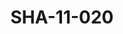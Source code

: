 ---
pid: SHA-11-020
title: SHA-11-020
language: en
original_label: 
rights: Sharhabil Ahmed
location_of_original: Sharhabil Ahmed
photographer_or_studio: 
scanned_from: photograph 11.6 by 16.4
_date: '1966'
location: Ethiopia, Addis Ababa
description: Harambe band performance
additional_notes: 
permission_display: 'yes'
on_server: 'no'
on_website: 'no'
permalink: /photopages/en/SHA-11-020.html
layout: photo-page
---